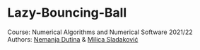 # Lazy-Bouncing-Ball
Course: Numerical Algorithms and Numerical Software 2021/22  
Authors: [Nemanja Dutina](https://github.com/eXtremeNemanja) & [Milica Sladaković](https://github.com/coma007)
